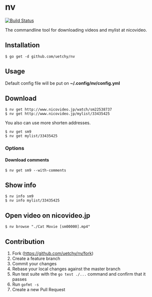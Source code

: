 # nv

[![Build Status](https://travis-ci.org/uetchy/nv.svg?branch=master)](https://travis-ci.org/uetchy/nv)

The commandline tool for downloading videos and mylist at nicovideo.

## Installation

```session
$ go get -d github.com/uetchy/nv
```

## Usage

Default config file will be put on **~/.config/nv/config.yml**

## Download

```session
$ nv get http://www.nicovideo.jp/watch/sm22538737
$ nv get http://www.nicovideo.jp/mylist/33435425
```

You also can use more shorten addresses.

```session
$ nv get sm9
$ nv get mylist/33435425
```

### Options

#### Download comments

```session
$ nv get sm9 --with-comments
```

## Show info

```session
$ nv info sm9
$ nv info mylist/33435425
```

## Open video on nicovideo.jp

```session
$ nv browse "./Cat Movie [sm00000].mp4"
```

## Contribution

1. Fork (<https://github.com/uetchy/nv/fork>)
2. Create a feature branch
3. Commit your changes
4. Rebase your local changes against the master branch
5. Run test suite with the `go test ./...` command and confirm that it passes
6. Run `gofmt -s`
7. Create a new Pull Request
